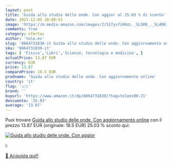 ```yaml
---
layout: post
title: 'Guida allo studio delle onde. Con aggior al 25.03 % di sconto'
date: 2021-12-05 18:00:53
image: 'https://m.media-amazon.com/images/I/517ysfiKHzL._SL500_._SL400_.jpg'
comments: true
category: ofertas
author: 'tole.es'
slug: '8864731830-it Guida allo studio delle onde. Con aggiornamento online'
sku: '8864731830-it'
tags: [ 'Fisica','Libri','Scienze, tecnologia e medicina', ]
actualPrice: 13.87 EUR
currency: EUR
price: 13.87
comparePrice: 18.5 EUR
prodname: 'Guida allo studio delle onde. Con aggiornamento online'
country: 'it'
flag: '🇮🇹'
brand: ''
buyurl: 'https://www.amazon.it/dp/8864731830/?tag=tolees00-21'
descuento: '25.03'
average: '13.87'
---
```


Puoi trovare [Guida allo studio delle onde. Con aggiornamento online](https://www.amazon.it/dp/8864731830/?tag=tolees00-21) con il prezzo 13.87 EUR (originale: 18.5 EUR) 25.03 % sconto qui:

[![Guida allo studio delle onde. Con aggior](https://m.media-amazon.com/images/I/517ysfiKHzL._SL500_._SL400_.jpg)](https://www.amazon.it/dp/8864731830/?tag=tolees00-21)

ℹ️:


[🛒 Acquista qui!!](https://www.amazon.it/dp/8864731830/?tag=tolees00-21)
